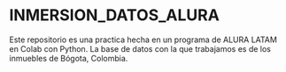 # INMERSION_DATOS_ALURA
Este repositorio es una practica hecha en un programa de ALURA LATAM en Colab con Python. La base de datos con la que trabajamos es de los inmuebles de Bógota, Colombia.
